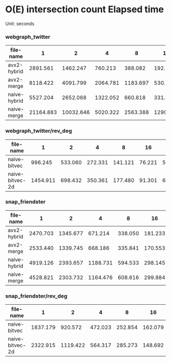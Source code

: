 # O(E) intersection count Elapsed time


Unit: seconds


### webgraph_twitter

file-name | 1 | 2 | 4 | 8 | 16 | 32 | 56 | 64
--- | --- | --- | --- | --- | --- | --- | --- | ---
avx2-hybrid | 2891.561 | 1462.247 | 760.213 | 388.082 | 192.227 | 124.453 | 99.334 | 97.298
avx2-merge | 8118.422 | 4091.799 | 2064.781 | 1183.697 | 530.349 | 386.092 | 334.201 | 325.801
naive-hybrid | 5527.204 | 2652.068 | 1322.052 | 660.818 | 331.803 | 208.664 | 160.931 | 163.831
naive-merge | 21164.883 | 10032.646 | 5020.322 | 2563.388 | 1290.369 | 945.774 | 847.319 | 794.392


### webgraph_twitter/rev_deg

file-name | 1 | 2 | 4 | 8 | 16 | 32 | 56 | 64
--- | --- | --- | --- | --- | --- | --- | --- | ---
naive-bitvec | 996.245 | 533.060 | 272.331 | 141.121 | 76.221 | 57.310 | 51.366 | 50.176
naive-bitvec-2d | 1454.911 | 698.432 | 350.361 | 177.480 | 91.301 | 68.730 | 55.680 | 54.539


### snap_friendster

file-name | 1 | 2 | 4 | 8 | 16 | 32 | 56 | 64
--- | --- | --- | --- | --- | --- | --- | --- | ---
avx2-hybrid | 2470.703 | 1345.677 | 671.214 | 338.050 | 181.233 | 104.453 | 82.816 | 80.721
avx2-merge | 2533.440 | 1339.745 | 668.186 | 335.841 | 170.553 | 103.828 | 82.619 | 77.412
naive-hybrid | 4919.126 | 2393.657 | 1188.731 | 594.533 | 298.145 | 176.919 | 129.321 | 132.017
naive-merge | 4528.821 | 2303.732 | 1164.476 | 608.616 | 299.884 | 172.441 | 126.841 | 126.711


### snap_friendster/rev_deg

file-name | 1 | 2 | 4 | 8 | 16 | 32 | 56 | 64
--- | --- | --- | --- | --- | --- | --- | --- | ---
naive-bitvec | 1837.179 | 920.572 | 472.023 | 252.854 | 162.079 | 139.908 | 137.028 | 132.099
naive-bitvec-2d | 2322.915 | 1119.422 | 564.317 | 285.273 | 148.692 | 97.106 | 76.330 | 75.581